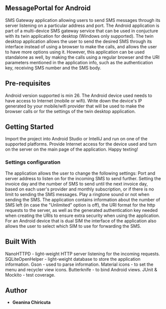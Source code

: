 ## MessagePortal for Android
SMS Gateway application allowing users to send SMS messages through its server listening on a particular address and port. The Android application is part of a multi-device SMS gateway service
that can be used in conjucture with its twin application for desktop (Windows only supported). The twin desktop application allows the user to send the desired SMS through its interface
instead of using a browser to make the calls, and allows the user to have more options using it. However, this application can be used standalone as well, by making the calls using a regular
browser and the URI parameters mentioned in the application info, such as the authentication key, receiving SMS number and the SMS body.

## Pre-requisites
Android version supported is min 26.
The Android device used needs to have access to Internet (mobile or wifi). Write down the device's IP generated by your mobile/wifi provider that will be used to make the browser calls or 
for the settings of the twin desktop application.

## Getting Started
Import the project into Android Studio or IntelliJ and run on one of the supported platforms.
Provide Internet access for the device used and turn on the server on the main page of the application. Happy texting!

### Settings configuration
The application allows the user to change the following settings:
 Port and server address to listen on for the incoming SMS to send further.
 Setting the invoice day and the number of SMS to send until the next invoice day, based on each user's provider and monthly subscription, or if there is no limit to sending the SMS messages.
 Play a ringtone sound or not when sending the SMS.
The application contains information about the number of SMS left (in case the "Unlimited" option is off), the URI format for the http requests to the server, as well as the generated authentication key
needed when creating the URIs to ensure extra security when using the application.
For an Android device that is dual SIM the interface of the application also allows the user to select which SIM to use for forwarding the SMS. 
 

## Built With
 NanoHTTPD - light-weight HTTP server listening for the incoming requests.
 SQLiteOpenHelper - light-weight database to store the application information.
 Gson - used to parse information.
 Material icons - to set the menu and recycler view icons.
 Butterknife - to bind Android views.
 JUnit & Mockito - test coverage.

## Author
* **Geanina Chiricuta**
